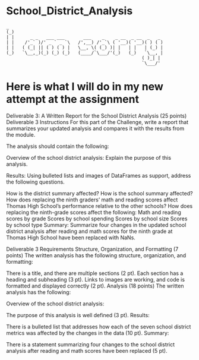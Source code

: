 # School_District_Analysis
 
 ```
 _                                                         
(_)                                                        
| |      _ _   ___ ___       ___    _    _ __  _ __  _   _ 
| |    /'_` )/' _ ` _ `\   /',__) /'_`\ ( '__)( '__)( ) ( )
| |   ( (_| || ( ) ( ) |   \__, \( (_) )| |   | |   | (_) |
(_)   `\__,_)(_) (_) (_)   (____/`\___/'(_)   (_)   `\__, |
                                                    ( )_| |
                                                    `\___/'
```                                                    
# Here is what I will do in my new attempt at the assignment

Deliverable 3: A Written Report for the School District Analysis (25 points)
Deliverable 3 Instructions
For this part of the Challenge, write a report that summarizes your updated analysis and compares it with the results from the module.

The analysis should contain the following:

Overview of the school district analysis: Explain the purpose of this analysis.

Results: Using bulleted lists and images of DataFrames as support, address the following questions.

How is the district summary affected?
How is the school summary affected?
How does replacing the ninth graders’ math and reading scores affect Thomas High School’s performance relative to the other schools?
How does replacing the ninth-grade scores affect the following:
Math and reading scores by grade
Scores by school spending
Scores by school size
Scores by school type
Summary: Summarize four changes in the updated school district analysis after reading and math scores for the ninth grade at Thomas High School have been replaced with NaNs.

Deliverable 3 Requirements
Structure, Organization, and Formatting (7 points)
The written analysis has the following structure, organization, and formatting:

There is a title, and there are multiple sections (2 pt).
Each section has a heading and subheading (3 pt).
Links to images are working, and code is formatted and displayed correctly (2 pt).
Analysis (18 points)
The written analysis has the following:

Overview of the school district analysis:

The purpose of this analysis is well defined (3 pt).
Results:

There is a bulleted list that addresses how each of the seven school district metrics was affected by the changes in the data (10 pt).
Summary:

There is a statement summarizing four changes to the school district analysis after reading and math scores have been replaced (5 pt).
